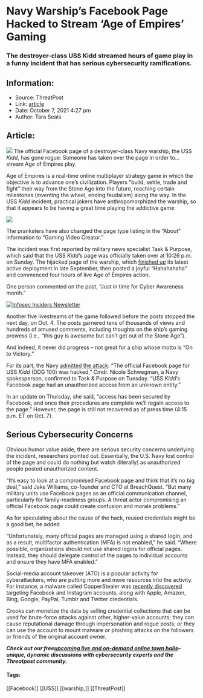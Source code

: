 # Navy Warship’s Facebook Page Hacked to Stream ‘Age of Empires’ Gaming
### The destroyer-class USS Kidd streamed hours of game play in a funny incident that has serious cybersecurity ramifications.

## Information:
+ Source: ThreatPost
+ Link: [article](https://kasperskycontenthub.com/threatpost-global/?p=175409)
+ Date: October 7, 2021  4:27 pm
+ Author: Tara Seals


## Article:
![](https://media.threatpost.com/wp-content/uploads/sites/103/2021/10/07142254/USS-Kidd-ship-e1633637461244.png)
The official Facebook page of a destroyer-class Navy warship, the USS *Kidd*, has gone rogue: Someone has taken over the page in order to…stream Age of Empires play.


Age of Empires is a real-time online multiplayer strategy game in which the objective is to advance one’s civilization. Players “build, settle, trade and fight” their way from the Stone Age into the future, reaching certain milestones (inventing the wheel, ending feudalism) along the way. In the USS *Kidd* incident, practical jokers have anthropomorphized the warship, so that it appears to be having a great time playing the addictive game:


![](https://media.threatpost.com/wp-content/uploads/sites/103/2021/10/07142051/USS-Kidd.png)


The pranksters have also changed the page type listing in the “About” information to “Gaming Video Creator.”


The incident was first reported by military news specialist Task & Purpose, which said that the USS *Kidd*‘s page was officially taken over at 10:26 p.m. on Sunday. The hijacked page of the warship, which [finished up](https://www.heraldnet.com/news/after-4-months-at-sea-the-uss-kidd-comes-home-to-everett/) its latest active deployment in late September, then posted a joyful “Hahahahaha” and commenced four hours of live Age of Empires action.


One person commented on the post, “Just in time for Cyber Awareness month.”


[![Infosec Insiders Newsletter](https://media.threatpost.com/wp-content/uploads/sites/103/2021/07/10165815/infosec_insiders_in_article_promo.png)](https://threatpost.com/infosec-insider-subscription-page/?utm_source=ART&utm_medium=ART&utm_campaign=InfosecInsiders_Newsletter_Promo/)


Another five livestreams of the game followed before the posts stopped the next day, on Oct. 4. The posts garnered tens of thousands of views and hundreds of amused comments, including thoughts on the ship’s gaming prowess (i.e., “this guy is awesome but can’t get out of the Stone Age”).


And indeed, it never did progress – not great for a ship whose motto is “On to Victory.”


For its part, the Navy [admitted the attack](https://taskandpurpose.com/news/uss-kidd-facebook-account-hacked-age-of-empires/): “The official Facebook page for USS *Kidd* (DDG 100) was hacked,” Cmdr. Nicole Schwegman, a Navy spokesperson, confirmed to Task & Purpose on Tuesday. “USS *Kidd*‘s Facebook page had an unauthorized access from an unknown entity.”


In an update on Thursday, she said, “access has been secured by Facebook, and once their procedures are complete we’ll regain access to the page.” However, the page is still not recovered as of press time (4:15 p.m. ET on Oct. 7).


**Serious Cybersecurity Concerns**
----------------------------------


Obvious humor value aside, there are serious security concerns underlying the incident, researchers pointed out. Essentially, the U.S. Navy lost control of the page and could do nothing but watch (literally) as unauthorized people posted unauthorized content.


“It’s easy to look at a compromised Facebook page and think that it’s no big deal,” said Jake Williams, co-founder and CTO at BreachQuest. “But many military units use Facebook pages as an official communication channel, particularly for family-readiness groups. A threat actor compromising an official Facebook page could create confusion and morale problems.”


As for speculating about the cause of the hack, reused credentials might be a good bet, he added.


“Unfortunately, many official pages are managed using a shared login, and as a result, multifactor authentication (MFA) is not enabled,” he said. “Where possible, organizations should not use shared logins for official pages. Instead, they should delegate control of the pages to individual accounts and ensure they have MFA enabled.”


Social-media account takeover (ATO) is a popular activity for cyberattackers, who are putting more and more resources into the activity. For instance, a malware called CopperStealer was [recently discovered](https://threatpost.com/copperstealer-hijacks-accounts/164919/) targeting Facebook and Instagram accounts, along with Apple, Amazon, Bing, Google, PayPal, Tumblr and Twitter credentials.


Crooks can monetize the data by selling credential collections that can be used for brute-force attacks against other, higher-value accounts; they can cause reputational damage through impersonation and rogue posts; or they can use the account to mount malware or phishing attacks on the followers or friends of the original account owner.


***Check out our free***[***upcoming live and on-demand online town halls***](https://threatpost.com/category/webinars/)***– unique, dynamic discussions with cybersecurity experts and the Threatpost community.***




#### Tags:
[[Facebook]] [[USS]] [[warship,]] [[ThreatPost]]
